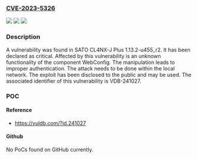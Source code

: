 ### [CVE-2023-5326](https://cve.mitre.org/cgi-bin/cvename.cgi?name=CVE-2023-5326)
![](https://img.shields.io/static/v1?label=Product&message=CL4NX-J%20Plus&color=blue)
![](https://img.shields.io/static/v1?label=Version&message=%3D%201.13.2-u455_r2%20&color=brighgreen)
![](https://img.shields.io/static/v1?label=Vulnerability&message=CWE-287%20Improper%20Authentication&color=brighgreen)

### Description

A vulnerability was found in SATO CL4NX-J Plus 1.13.2-u455_r2. It has been declared as critical. Affected by this vulnerability is an unknown functionality of the component WebConfig. The manipulation leads to improper authentication. The attack needs to be done within the local network. The exploit has been disclosed to the public and may be used. The associated identifier of this vulnerability is VDB-241027.

### POC

#### Reference
- https://vuldb.com/?id.241027

#### Github
No PoCs found on GitHub currently.

